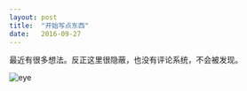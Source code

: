 ```yaml
---
layout: post
title:  "开始写点东西"
date:   2016-09-27
---
```


最近有很多想法。反正这里很隐蔽，也没有评论系统，不会被发现。

![eye](https://si.geilicdn.com/8134d0a2f44ba5ef8e230c19d76ec246.jpg?w=500&h=500&cp=1)
